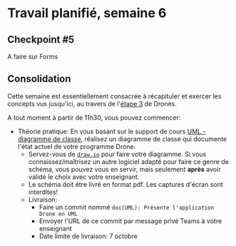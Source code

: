# Travail planifié, semaine 6

## Checkpoint #5

A faire sur Forms

## Consolidation

Cette semaine est essentiellement consacrée à récapituler et exercer les concepts vus jusqu'ici, au travers de l'[étape 3](../exos/Drones/etape03.md) de Drones.

A tout moment à partir de 11h30, vous pouvez commencer:

- Théorie pratique: En vous basant sur le support de cours [UML - diagramme de classe](../supports/UML%20-%20Diagramme%20de%20Classe.pdf), réalisez un diagramme de classe qui documente l'état actuel de votre programme Drone.
  - Servez-vous de [`draw.io`](https://www.drawio.com/) pour faire votre diagramme. Si vous connaissez/maîtrisez un autre logiciel adapté pour faire ce genre de schéma, vous pouvez vous en servir, mais seulement **après** avoir validé le choix avec votre enseignant.
  - Le schéma doit être livré en format pdf. Les captures d'écran sont interdites!
  - Livraison:
    - Faire un commit nommé `doc(UML): Présente l'application Drone en UML`
    - Envoyer l'URL de ce commit par message privé Teams à votre enseignant
    - Date limite de livraison: 7 octobre
